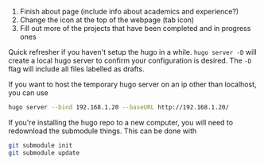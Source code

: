 1. Finish about page (include info about academics and experience?)
2. Change the icon at the top of the webpage (tab icon)
3. Fill out more of the projects that have been completed and in progress ones

Quick refresher if you haven't setup the hugo in a while.
`hugo server -D` will create a local hugo server to confirm your configuration is desired. The `-D` flag will include all files labelled as drafts.

If you want to host the temporary hugo server on an ip other than localhost, you can use
```sh
hugo server --bind 192.168.1.20 --baseURL http://192.168.1.20/
```

If you're installing the hugo repo to a new computer, you will need to redownload the submodule things. This can be done with
```sh
git submodule init
git submodule update
```
